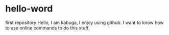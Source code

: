 # hello-word
first repository
Hello,
I am kabuga, I enjoy using github. I want to know how to use online commands to do this stuff.
